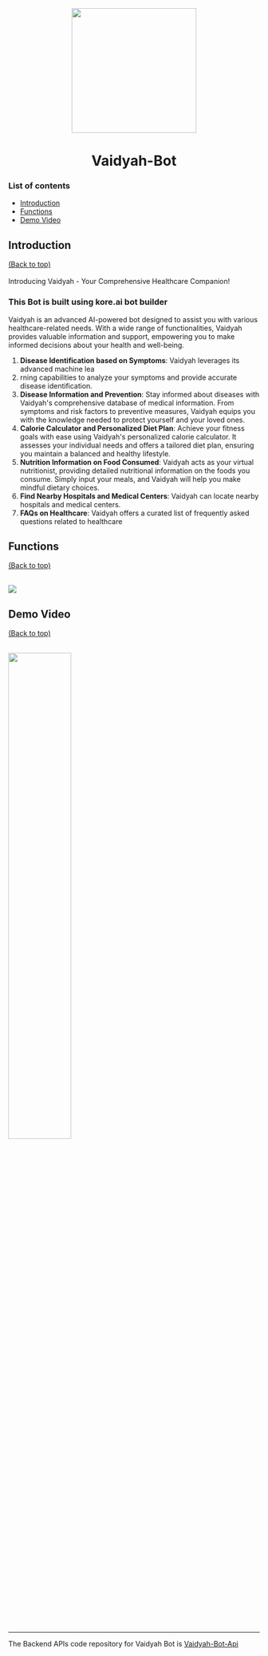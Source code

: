 <div align="center">
  <img src="https://github.com/anotherwebguy/Vaidyah-Bot-Api/assets/66346161/6ba6f86d-4179-4f5a-bb83-7d08a98f2954" height=250 width=250>
  <h1>Vaidyah-Bot</h1>
</div>


### List of contents

- [Introduction](#introduction)
- [Functions](#Functions)
- [Demo Video](#demo-video)

  
## Introduction
[(Back to top)](#list-of-contents) <br><br>
Introducing Vaidyah - Your Comprehensive Healthcare Companion!  

### This Bot is built using kore.ai bot builder

Vaidyah is an advanced AI-powered bot designed to assist you with various healthcare-related needs. 
With a wide range of functionalities, Vaidyah provides valuable information and support, empowering you to make informed decisions about your health and well-being. 
1. <b>Disease Identification based on Symptoms</b>:    Vaidyah leverages its advanced machine lea
2. rning capabilities to analyze your symptoms and provide accurate disease identification.
3. <b>Disease Information and Prevention</b>:    Stay informed about diseases with Vaidyah's comprehensive database of medical information. From symptoms and risk factors to preventive measures, Vaidyah equips you with the knowledge needed to protect yourself and your loved ones.
4. <b>Calorie Calculator and Personalized Diet Plan</b>:    Achieve your fitness goals with ease using Vaidyah's personalized calorie calculator. It assesses your individual needs and offers a tailored diet plan, ensuring you maintain a balanced and healthy lifestyle.
5. <b>Nutrition Information on Food Consumed</b>:    Vaidyah acts as your virtual nutritionist, providing detailed nutritional information on the foods you consume. Simply input your meals, and Vaidyah will help you make mindful dietary choices.
6. <b>Find Nearby Hospitals and Medical Centers</b>:    Vaidyah can locate nearby hospitals and medical centers. 
7. <b>FAQs on Healthcare</b>:     Vaidyah offers a curated list of frequently asked questions related to healthcare


## Functions
[(Back to top)](#list-of-contents) <br><br>

<img src="https://github.com/anotherwebguy/Vaidyah-Bot/assets/66346161/82aa9bc3-32c4-4216-9d11-94a5fadb7009">


## Demo Video
[(Back to top)](#list-of-contents) <br><br>

[<img src="https://imgs.search.brave.com/k5EOFI6_mdR4V4ixQe1lnYrZrUacSdbfho0WrKbQabk/rs:fit:860:0:0/g:ce/aHR0cHM6Ly93d3cu/eG9yaWFudC5jb20v/Y2RuL2ZmL18wUDdE/REJsODk1SG5tLUVs/ejNRcUxzN2ZJMGZB/LTFZYTE4TGZpOExm/bjQvMTYwMjE4Mjkw/OC9wdWJsaWMvMjAy/MC0xMC9ib3RfVGh1/bWJuYWlsLmpwZw" width="50%">](https://www.youtube.com/watch?v=wiCEnYKxfmw "Vaidyah Bot")




----

The Backend APIs code repository for Vaidyah Bot is [Vaidyah-Bot-Api](https://github.com/anotherwebguy/Vaidyah-Bot-Api)





